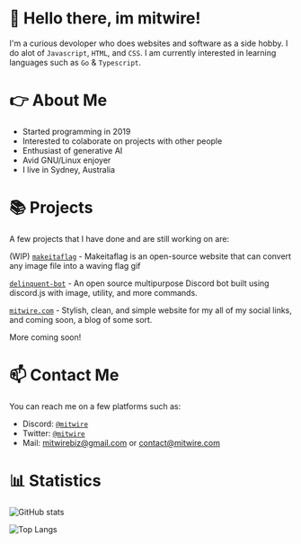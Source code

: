 # 👋 Hello there, im mitwire! 
I'm a curious devoloper who does websites and software as a side hobby. I do alot of `Javascript`, `HTML`, and `CSS`. I am currently interested in learning languages such as `Go` & `Typescript`.
# 👉 About Me
+ Started programming in 2019
+ Interested to colaborate on projects with other people
+ Enthusiast of generative AI
+ Avid GNU/Linux enjoyer
+ I live in Sydney, Australia
# 📚 Projects
A few projects that I have done and are still working on are:

(WIP) [`makeitaflag`](https://github.com/mitwire/makeitaflag) - Makeitaflag is an open-source website that can convert any image file into a waving flag gif

[`delinquent-bot`](https://github.com/mitwire/delinquent-bot) - An open source multipurpose Discord bot built using discord.js with image, utility, and more commands.

[`mitwire.com`](https://github.com/mitwire/mitwire.com) - Stylish, clean, and simple website for my all of my social links, and coming soon, a blog of some sort.

More coming soon!


# 📫 Contact Me
You can reach me on a few platforms such as:
- Discord: [`@mitwire`](https://discordapp.com/users/629358391877435412)
- Twitter: [`@mitwire`](https://twitter.com/mitwire)
- Mail: mitwirebiz@gmail.com or contact@mitwire.com

# 📊 Statistics
![GitHub stats](https://github-readme-stats.vercel.app/api?username=mitwire&show_icons=true&theme=radical)

 ![Top Langs](https://github-readme-stats.vercel.app/api/top-langs/?username=mitwire&theme=radical)
 
 <img src="https://komarev.com/ghpvc/?username=mitwire" alt="" align="center" />




